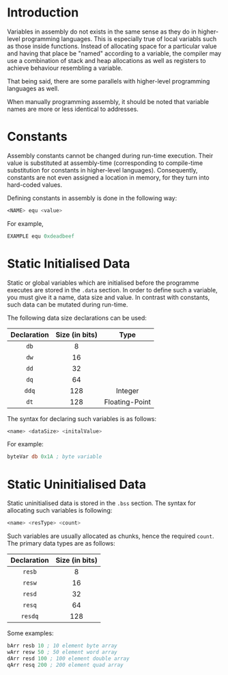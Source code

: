 # Introduction

Variables in assembly do not exists in the same sense as they do in higher-level programming languages. This is especially true of local variabls such as those inside functions. Instead of allocating space for a particular value and having that place be "named" according to a variable, the compiler may use a combination of stack and heap allocations as well as registers to achieve behaviour resembling a variable.

That being said, there are some parallels with higher-level programming languages as well.

When manually programming assembly, it should be noted that variable names are more or less identical to addresses.

# Constants

Assembly constants cannot be changed during run-time execution. Their value is substituted at assembly-time (corresponding to compile-time substitution for constants in higher-level languages). Consequently, constants are not even assigned a location in memory, for they turn into hard-coded values.

Defining constants in assembly is done in the following way:

```asm
<NAME> equ <value>
```

For example,

```asm
EXAMPLE equ 0xdeadbeef
```

# Static Initialised Data

Static or global variables which are initialised before the programme executes are stored in the `.data` section. In order to define such a variable, you must give it a name, data size and value. In contrast with constants, such data can be mutated during run-time.

The following data size declarations can be used:

|Declaration|Size (in bits)|Type|
|:--------:|:---------:|:-------:|
|`db`|8||
|`dw`|16||
|`dd`|32||
|`dq`|64||
|`ddq`|128|Integer|
|`dt`|128|Floating-Point|

The syntax for declaring such variables is as follows:

```asm
<name> <dataSize> <initalValue>
```

For example:

```asm
byteVar db 0x1A ; byte variable
```

# Static Uninitialised Data

Static uninitialised data is stored in the `.bss` section. The syntax for allocating such variables is following:

```asm
<name> <resType> <count>
```

Such variables are usually allocated as chunks, hence the required `count`. The primary data types are as follows:

|Declaration|Size (in bits)|
|:---:|:-----:|
|`resb`|8|
|`resw`|16|
|`resd`|32|
|`resq`|64|
|`resdq`|128|

Some examples:

```asm
bArr resb 10 ; 10 element byte array  
wArr resw 50 ; 50 element word array  
dArr resd 100 ; 100 element double array  
qArr resq 200 ; 200 element quad array
```

